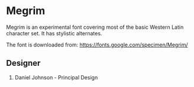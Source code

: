 # Megrim

Megrim is an experimental font covering most of the basic Western Latin
character set. It has stylistic alternates.

The font is downloaded from:
https://fonts.google.com/specimen/Megrim/




## Designer
1. Daniel Johnson - Principal Design
